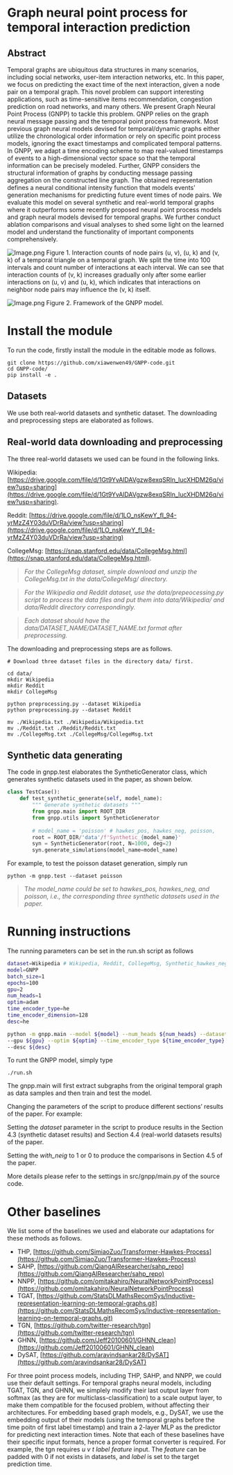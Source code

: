 # Graph neural point process for temporal interaction prediction

## Abstract

Temporal graphs are ubiquitous data structures in many scenarios, including social networks, user-item interaction networks, etc. In this paper, we focus on predicting the exact time of the next interaction, given a node pair on a temporal graph. This novel problem can support interesting applications, such as time-sensitive items recommendation, congestion prediction on road networks, and many others. We present Graph Neural Point Process (GNPP) to tackle this problem. GNPP relies on the graph neural message passing and the temporal point process framework. Most previous graph neural models devised for temporal/dynamic graphs either utilize the chronological order information or rely on specific point process models, ignoring the exact timestamps and complicated temporal patterns. In GNPP, we adapt a time encoding scheme to map real-valued timestamps of events to a high-dimensional vector space so that the temporal information can be precisely modeled. Further, GNPP considers the structural information of graphs by conducting message passing aggregation on the constructed line graph. The obtained representation defines a neural conditional intensity function that models events' generation mechanisms for predicting future event times of node pairs. We evaluate this model on several synthetic and real-world temporal graphs where it outperforms some recently proposed neural point process models and graph neural models devised for temporal graphs. We further conduct ablation comparisons and visual analyses to shed some light on the learned model and understand the functionality of important components comprehensively.



![Image.png](Image.png)
Figure 1. Interaction counts of node pairs (u, v), (u, k) and (v, k) of a temporal triangle on a temporal graph. We split the time into 100 intervals and count number of interactions at each interval. We can see that interaction counts of (v, k) increases gradually only after some earlier interactions on (u, v) and (u, k), which indicates that interactions on neighbor node pairs may influence the (v, k) itself.


![Image.png](Image_framework.png)
Figure 2. Framework of the GNPP model.

# Install the module

To run the code, firstly install the module in the editable mode as follows.

```other
git clone https://github.com/xiawenwen49/GNPP-code.git
cd GNPP-code/
pip install -e .
```

## Datasets

We use both real-world datasets and synthetic dataset. The downloading and preprocessing steps are elaborated as follows.

## Real-world data downloading and preprocessing

The three real-world datasets we used can be found in the following links.

Wikipedia: [https://drive.google.com/file/d/1Gt9YvAlDAVgzw8exqSRIn_lucXHDM26q/view?usp=sharing](https://drive.google.com/file/d/1Gt9YvAlDAVgzw8exqSRIn_lucXHDM26q/view?usp=sharing).

Reddit: [https://drive.google.com/file/d/1LO_nsKewY_fI_94-yrMzZ4Y03duVDrRa/view?usp=sharing](https://drive.google.com/file/d/1LO_nsKewY_fI_94-yrMzZ4Y03duVDrRa/view?usp=sharing)

CollegeMsg: [https://snap.stanford.edu/data/CollegeMsg.html](https://snap.stanford.edu/data/CollegeMsg.html).

> *For the CollegeMsg dataset, simple download and unzip the CollegeMsg.txt in the data/CollegeMsg/ directory.*

> *For the Wikipedia and Reddit dataset, use the data/prepeocessing.py script to process the data files and put them into data/Wikipedia/ and data/Reddit directory correspondingly.*

> *Each dataset should have the data/DATASET_NAME/DATASET_NAME.txt format after preprocessing.*

The downloading and preprocessing steps are as follows.

```other
# Download three dataset files in the directory data/ first.

cd data/
mkdir Wikipedia
mkdir Reddit
mkdir CollegeMsg

python preprocessing.py --dataset Wikipedia
python preprocessing.py --dataset Reddit

mv ./Wikipedia.txt ./Wikipedia/Wikipedia.txt
mv ./Reddit.txt ./Reddit/Reddit.txt
mv ./CollegeMsg.txt ./CollegeMsg/CollegeMsg.txt
```

## Synthetic data generating

The code in gnpp.test elaborates the SyntheticGenerator class, which generates synthetic datasets used in the paper, as shown below.

```python
class TestCase():
    def test_synthetic_generate(self, model_name):
        """ Generate synthetic datasets """
        from gnpp.main import ROOT_DIR
        from gnpp.utils import SyntheticGenerator
        
        # model_name = 'poisson' # hawkes_pos, hawkes_neg, poisson,
        root = ROOT_DIR/'data'/f'Synthetic_{model_name}'
        syn = SyntheticGenerator(root, N=1000, deg=2)
        syn.generate_simulations(model_name=model_name)
```

For example, to test the poisson dataset generation, simply run

```other
python -m gnpp.test --dataset poisson
```

> T*he model_name could be set to hawkes_pos, hawkes_neg, and poisson, i.e., the corresponding three synthetic datasets used in the paper.*

# Running instructions

The running parameters can be set in the run.sh script as follows

```bash
dataset=Wikipedia # Wikipedia, Reddit, CollegeMsg, Synthetic_hawkes_neg, Synthetic_hawkes_pos, Synthetic_poisson
model=GNPP
batch_size=1
epochs=100
gpu=2
num_heads=1
optim=adam
time_encoder_type=he
time_encoder_dimension=128
desc=he

python -m gnpp.main --model ${model} --num_heads ${num_heads} --dataset ${dataset} --epochs ${epochs} --batch_size=${batch_size} \
--gpu ${gpu} --optim ${optim} --time_encoder_type ${time_encoder_type} --time_encoder_dimension ${time_encoder_dimension} \
--desc ${desc}
```

To runt the GNPP model, simply type

```other
./run.sh
```

The gnpp.main will first extract subgraphs from the original temporal graph as data samples and then train and test the model.

Changing the parameters of the script to produce different sections’ results of the paper. For example:

Setting the *dataset* parameter in the script to produce results in the Section 4.3 (synthetic dataset results) and Section 4.4 (real-world datasets results) of the paper.

Setting the *with_neig* to 1 or 0 to produce the comparisons in Section 4.5 of the paper.

More details please refer to the settings in src/gnpp/main.py of the source code.

# Other baselines

We list some of the baselines we used and elaborate our adaptations for these methods as follows.

- THP, [https://github.com/SimiaoZuo/Transformer-Hawkes-Process](https://github.com/SimiaoZuo/Transformer-Hawkes-Process)
- SAHP, [https://github.com/QiangAIResearcher/sahp_repo](https://github.com/QiangAIResearcher/sahp_repo)
- NNPP, [https://github.com/omitakahiro/NeuralNetworkPointProcess](https://github.com/omitakahiro/NeuralNetworkPointProcess)
- TGAT, [https://github.com/StatsDLMathsRecomSys/Inductive-representation-learning-on-temporal-graphs.git](https://github.com/StatsDLMathsRecomSys/Inductive-representation-learning-on-temporal-graphs.git)
- TGN, [https://github.com/twitter-research/tgn](https://github.com/twitter-research/tgn)
- GHNN, [https://github.com/Jeff20100601/GHNN_clean](https://github.com/Jeff20100601/GHNN_clean)
- DySAT, [https://github.com/aravindsankar28/DySAT](https://github.com/aravindsankar28/DySAT)

For three point process models, including THP, SAHP, and NNPP, we could use their default settings. For temporal graphs neural models, including TGAT, TGN, and GHNN, we simplely modify their last output layer from softmax (as they are for multiclass-classification) to a scale output layer, to make them compatible for the focused problem, without affecting their architectures. For embedding based graph models, e.g., DySAT, we use the embedding output of their models (using the temporal graphs before the time poitn of first label timestamp) and train a 2-layer MLP as the predictor for predicting next interaction times.
Note that each of these baselines have their specific input formats, hence a proper format converter is required.
For example, the tgn requires *u v t label feature* input. The *feature* can be padded with 0 if not exists in datasets, and *label* is set to the target prediction time.